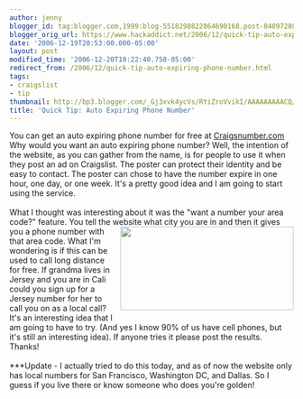 ```yaml
---
author: jenny
blogger_id: tag:blogger.com,1999:blog-5518298822864690168.post-8409728860308564880
blogger_orig_url: https://www.hackaddict.net/2006/12/quick-tip-auto-expiring-phone-number.html
date: '2006-12-19T20:53:00.000-05:00'
layout: post
modified_time: '2006-12-20T10:22:40.758-05:00'
redirect_from: /2006/12/quick-tip-auto-expiring-phone-number.html
tags:
- craigslist
- tip
thumbnail: http://bp3.blogger.com/_Gj3xvk4ycVs/RYiZroVvikI/AAAAAAAAACQ/tfvfxqtLL2A/s72-c/craig.jpg
title: 'Quick Tip: Auto Expiring Phone Number'
---
```


You can get an auto expiring phone number for free at <a href="http://www.craigsnumber.com/">Craigsnumber.com</a>  Why would you want an auto expiring phone number?  Well, the intention of the website, as you can gather from the name, is for people to use it when they post an ad on Craigslist.  The poster can protect their identity and be easy to contact.  The poster can chose to have the number expire in one hour, one day, or one week.  It's a pretty good idea and I am going to start using the service.<br/><br/>What I thought was interesting about it was the "want a number your area code?" feature.  You tell the website what city you are in and then it gives you a phone number with <img alt="" border="0" id="BLOGGER_PHOTO_ID_5010423560291715650" src="{{ site.url }}/assets/images/2006-12-19-image-0000.jpg" style="margin: 0pt 0pt 10px 10px; float: right;  width: 307px; height: 148px;"/>that area code.  What I'm wondering is if this can be used to call long distance for free.  If grandma lives in Jersey and you are in Cali could you sign up for a Jersey number for her to call you on as a local call?  It's an interesting idea that I am going to have to try.  (And yes I know 90% of us have cell phones, but it's still an interesting idea). If anyone tries it please post the results.  Thanks!<br/><br/>***Update - I actually tried to do this today, and as of now the website only has local numbers for San Francisco, Washington DC, and Dallas.  So I guess if you live there or know someone who does you're golden!